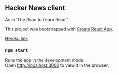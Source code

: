 ## Hacker News client

As in 'The Road to Learn React'.

This project was bootstrapped with 
[Create React App](https://github.com/facebook/create-react-app).

[Heroku link](https://a-hacker-news-client.herokuapp.com/)

### `npm start`

Runs the app in the development mode.\
Open [http://localhost:3000](http://localhost:3000) to view it in the browser.
